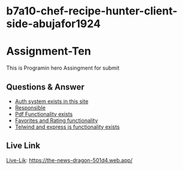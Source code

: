 ﻿# b7a10-chef-recipe-hunter-client-side-abujafor1924


# Assignment-Ten

This is Programin hero Assingment for submit 


## Questions & Answer 

 - [Auth system exists in this site](https://awesomeopensource.com/project/elangosundar/awesome-README-templates)
 - [Responsible ](https://github.com/matiassingers/awesome-readme)
 - [Pdf Functionality exists](https://bulldogjob.com/news/449-how-to-write-a-good-readme-for-your-github-project)
 - [Favorites and Rating functionality ](https://bulldogjob.com/news/449-how-to-write-a-good-readme-for-your-github-project)
 - [Telwind and express js functionality exists ](https://bulldogjob.com/news/449-how-to-write-a-good-readme-for-your-github-project)

## Live Link
[Live-Lik](https://the-news-dragon-501d4.web.app/): https://the-news-dragon-501d4.web.app/

